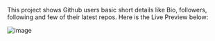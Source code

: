 This project shows Github users basic short details like Bio, followers, following and few of their latest repos.
Here is the Live Preview below:

![image](https://github.com/user-attachments/assets/6b845598-2af8-4f2c-9a2a-c0d1c29eed23)
